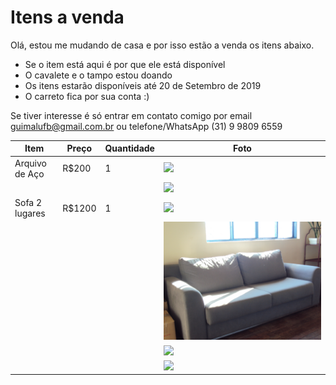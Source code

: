# Itens a venda

Olá, estou me mudando de casa e por isso estão a venda os itens abaixo.

* Se o item está aqui é por que ele está disponível
* O cavalete e o tampo estou doando
* Os itens estarão disponíveis até 20 de Setembro de 2019
* O carreto fica por sua conta :)

Se tiver interesse é só entrar em contato comigo por email guimalufb@gmail.com.br ou telefone/WhatsApp (31) 9 9809 6559


|Item|Preço|Quantidade|Foto|
|---|---|---|---|
| Arquivo de Aço | R$200 | 1 |![](img/DSC00363.JPG)|
|  | |  |![](img/DSC00364.JPG)|
| Sofa 2 lugares | R$1200 | 1 | ![](img/DSC00367.JPG) |
|  | |  |![](img/DSC00368.JPG)|
|  | |  |![](img/DSC00369.JPG)|
|  | |  |![](img/DSC00371.JPG)|
